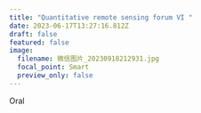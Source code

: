 ```yaml
---
title: "Quantitative remote sensing forum VI "
date: 2023-06-17T13:27:16.812Z
draft: false
featured: false
image:
  filename: 微信图片_20230918212931.jpg
  focal_point: Smart
  preview_only: false
---
```

O﻿ral